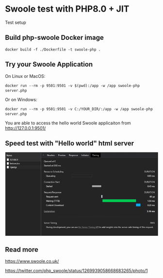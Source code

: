 # Swoole test with PHP8.0 + JIT

Test setup

## Build php-swoole Docker image

    docker build -f ./Dockerfile -t swoole-php .

## Try your Swoole Application

On Linux or MacOS:

    docker run --rm -p 9501:9501 -v $(pwd):/app -w /app swoole-php server.php

Or on Windows:

    docker run --rm -p 9501:9501 -v C:/YOUR_DIR/:/app -w /app swoole-php server.php

You are able to access the hello world Swoole applicaiton from http://127.0.0.1:9501/

## Speed test with "Hello world" html server

![speed.png](speed.png)

## Read more

https://www.swoole.co.uk/

https://twitter.com/php_swoole/status/1269939058668683265/photo/1